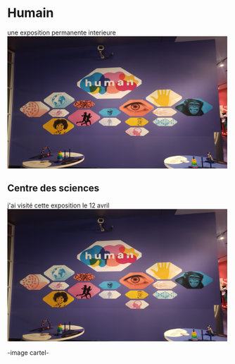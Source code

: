 # Humain
une exposition permanente interieure
<img src="media/human_affiche.jpg" width="500" height="300">
## Centre des sciences
j'ai visité cette exposition le 12 avril
<img src="media/human_affiche.jpg" width="500" height="300">

-image cartel-

